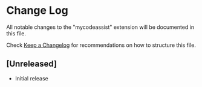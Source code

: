 # Change Log

All notable changes to the "mycodeassist" extension will be documented in this file.

Check [Keep a Changelog](http://keepachangelog.com/) for recommendations on how to structure this file.

## [Unreleased]

- Initial release